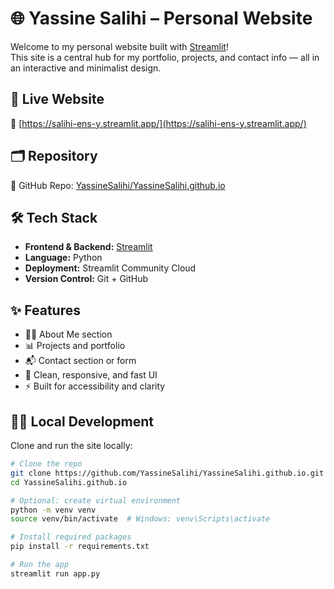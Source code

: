 # 🌐 Yassine Salihi – Personal Website

Welcome to my personal website built with [Streamlit](https://streamlit.io/)!  
This site is a central hub for my portfolio, projects, and contact info — all in an interactive and minimalist design.

## 🚀 Live Website

🔗 [https://salihi-ens-y.streamlit.app/](https://salihi-ens-y.streamlit.app/)

## 🗂️ Repository

📁 GitHub Repo: [YassineSalihi/YassineSalihi.github.io](https://github.com/YassineSalihi/YassineSalihi.github.io)

## 🛠️ Tech Stack

- **Frontend & Backend:** [Streamlit](https://streamlit.io/)
- **Language:** Python
- **Deployment:** Streamlit Community Cloud
- **Version Control:** Git + GitHub

## ✨ Features

- 👨‍💻 About Me section
- 📊 Projects and portfolio
- 📬 Contact section or form
- 🎨 Clean, responsive, and fast UI
- ⚡ Built for accessibility and clarity

## 🧑‍💻 Local Development

Clone and run the site locally:

```bash
# Clone the repo
git clone https://github.com/YassineSalihi/YassineSalihi.github.io.git
cd YassineSalihi.github.io

# Optional: create virtual environment
python -m venv venv
source venv/bin/activate  # Windows: venv\Scripts\activate

# Install required packages
pip install -r requirements.txt

# Run the app
streamlit run app.py
